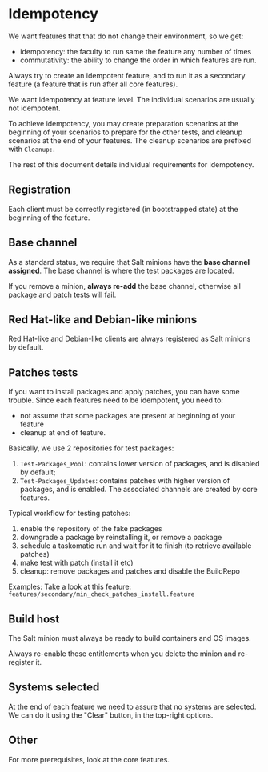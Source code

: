 # Idempotency

We want features that that do not change their environment, so we get:

* idempotency: the faculty to run same the feature any number of times
* commutativity: the ability to change the order in which features are run.

Always try to create an idempotent feature, and to run it as a secondary feature 
(a feature that is run after all core features).

We want idempotency at feature level. The individual scenarios are usually not idempotent.

To achieve idempotency, you may create preparation scenarios at the beginning of your scenarios to prepare for the
other tests, and cleanup scenarios at the end of your features. The cleanup scenarios are prefixed with `Cleanup:`.

The rest of this document details individual requirements for idempotency.

## Registration

Each client must be correctly registered (in bootstrapped state) at the beginning of the feature.

## Base channel

As a standard status, we require that Salt minions have the **base channel assigned**. The base
channel is where the test packages are located.

If you remove a minion, **always re-add** the base channel, otherwise all package and patch tests
will fail.

## Red Hat-like and Debian-like minions

Red Hat-like and Debian-like clients are always registered as Salt minions by default.

## Patches tests

If you want to install packages and apply patches, you can have some trouble.
Since each features need to be idempotent, you need to:

* not assume that some packages are present at beginning of your feature
* cleanup at end of feature.

Basically, we use 2 repositories for test packages:

1) `Test-Packages_Pool`: contains lower version of packages, and is disabled by default;
2) `Test-Packages_Updates`: contains patches with higher version of packages, and is enabled. The associated channels
are created by core features.

Typical workflow for testing patches:

1) enable the repository of the fake packages
2) downgrade a package by reinstalling it, or remove a package
3) schedule a taskomatic run and wait for it to finish (to retrieve available patches)
4) make test with patch (install it etc)
5) cleanup: remove packages and patches and disable the BuildRepo

Examples:
Take a look at this feature: ``features/secondary/min_check_patches_install.feature``

## Build host

The Salt minion must always be ready to build containers and OS images.

Always re-enable these entitlements when you delete the minion and re-register it.

## Systems selected

At the end of each feature we need to assure that no systems are selected.
We can do it using the "Clear" button, in the top-right options.

## Other

For more prerequisites, look at the core features.
